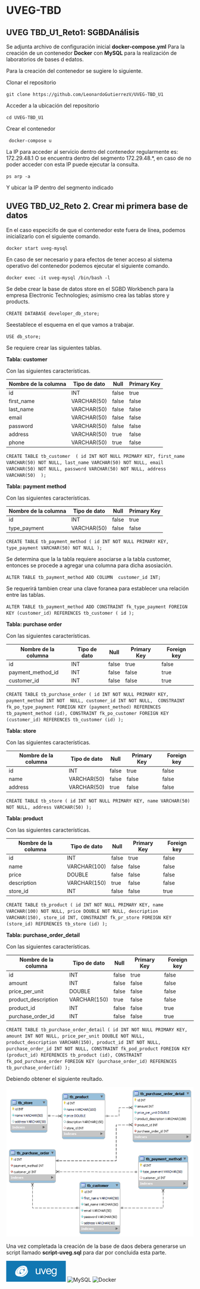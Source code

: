 # UVEG-TBD
## UVEG TBD_U1_Reto1: SGBDAnálisis

Se adjunta archivo de configuración inicial **docker-compose.yml**
Para la creación de un contenedor **Docker** con **MySQL** para la realización de laboratorios de bases d edatos.

Para la creación del contenedor se sugiere lo siguiente.

Clonar el repositorio

``
git clone https://github.com/LeonardoGutierrezV/UVEG-TBD_U1
``

Acceder a la ubicación del repositorio

``
cd UVEG-TBD_U1
``

Crear el contenedor

`` 
docker-compose u
``

La IP para acceder al servicio dentro del contenedor regularmente es: 172.29.48.1
O se encuentra dentro del segmento 172.29.48.*, en caso de no poder acceder con esta IP puede ejecutar la consulta.

`` ps
arp -a 
``

Y ubicar la IP dentro del segmento indicado

## UVEG TBD_U2_Reto 2. Crear mi primera base de datos

En el caso especícifo de que el contenedor este fuera de línea, podemos inicializarlo con el siguiente comando.

``
docker start uveg-mysql
``

En caso de ser necesario y para efectos de tener acceso al sistema operativo del contenedor podemos ejecutar el siguiente comando.

``
docker exec -it uveg-mysql /bin/bash -l
``

Se debe crear la base de datos store en el SGBD Workbench para la empresa Electronic
Technologies; asimismo crea las tablas store y products. 

`` CREATE DATABASE developer_db_store; ``

Seestablece el esquema en el que vamos a trabajar.

`` USE db_store; ``

Se requiere crear las siguientes tablas.

**Tabla: customer**

Con las siguientes características.

|Nombre de la columna	|Tipo de dato	|Null	|Primary Key	|
|-----------------------|---------------|-------|---------------|
|id			|INT		|false	|true		|
|first_name		|VARCHAR(50)	|false	|false		|
|last_name		|VARCHAR(50)	|false	|false		|
|email			|VARCHAR(50)	|false	|false		|
|password		|VARCHAR(50)	|false	|false		|
|address		|VARCHAR(50)	|true	|false		|
|phone			|VARCHAR(50)	|true	|false		|

``
CREATE TABLE tb_customer 
( id INT NOT NULL PRIMARY KEY,
  first_name VARCHAR(50) NOT NULL,
  last_name VARCHAR(50) NOT NULL,
  email VARCHAR(50) NOT NULL,
  password VARCHAR(50) NOT NULL,
  address VARCHAR(50) 
);
``

**Tabla: payment method**

Con las siguientes características.

|Nombre de la columna	|Tipo de dato	|Null	|Primary Key	|
|-----------------------|---------------|-------|---------------|
|id			|INT		|false	|true		|
|type_payment		|VARCHAR(50)	|false	|false		|

``
CREATE TABLE tb_payment_method
( id INT NOT NULL PRIMARY KEY,
  type_payment VARCHAR(50) NOT NULL
);
``

Se determina que la la tabla requiere asociarse a la tabla customer, entonces se procede a agregar una columna para dicha asosiación.

``
ALTER TABLE tb_payment_method ADD COLUMN  customer_id INT;
``

Se requerirá tambien crear una clave foranea para establecer una relación entre las tablas.

``
ALTER TABLE tb_payment_method
ADD CONSTRAINT fk_type_payment
FOREIGN KEY (customer_id)
REFERENCES tb_customer ( id );
``

**Tabla: purchase order**

Con las siguientes características.

|Nombre de la columna	|Tipo de dato	|Null	|Primary Key	|Foreign key	|
|-----------------------|---------------|-------|---------------|---------------|
|id			|INT		|false	|true		|false		|
|payment_method_id	|INT		|false	|false		|true		|
|customer_id		|INT		|false	|false		|true		|

``
CREATE TABLE tb_purchase_order
( id INT NOT NULL PRIMARY KEY,
  payment_method INT NOT  NULL,
  customer_id INT NOT NULL, 
  CONSTRAINT fk_po_type_payment FOREIGN KEY (payment_method) REFERENCES tb_payment_method (id),
  CONSTRAINT fk_po_customer FOREIGN KEY (customer_id) REFERENCES tb_customer (id)
);
``

**Tabla: store**

Con las siguientes características.

|Nombre de la columna	|Tipo de dato	|Null	|Primary Key	|Foreign key	|
|-----------------------|---------------|-------|---------------|---------------|
|id			|INT		|false	|true		|false		|
|name			|VARCHAR(50)	|false	|false		|false		|
|address		|VARCHAR(50)	|true	|false		|false		|

``
CREATE TABLE tb_store
( id INT NOT NULL PRIMARY KEY,
  name VARCHAR(50) NOT NULL,
  address VARCHAR(50)
);
``

**Tabla: product**

Con las siguientes características.

|Nombre de la columna	|Tipo de dato	|Null	|Primary Key	|Foreign key	|
|-----------------------|---------------|-------|---------------|---------------|
|id			|INT		|false	|true		|false		|
|name			|VARCHAR(100)	|false	|false		|false		|
|price			|DOUBLE		|false	|false		|false		|
|description		|VARCHAR(150)	|true	|false		|false		|
|store_id		|INT		|false	|false		|true		|

``
CREATE TABLE tb_product
( id INT NOT NULL PRIMARY KEY,
  name VARCHAR(100) NOT NULL,
  price DOUBLE NOT NULL,
  description VARCHAR(150),
  store_id INT,
  CONSTRAINT fk_pr_store FOREIGN KEY (store_id) REFERENCES tb_store (id)
);
``

**Tabla: purchase_order_detail**

Con las siguientes características.

|Nombre de la columna	|Tipo de dato	|Null	|Primary Key	|Foreign key	|
|-----------------------|---------------|-------|---------------|---------------|
|id			|INT		|false	|true		|false		|
|amount			|INT		|false	|false		|false		|
|price_per_unit		|DOUBLE		|false	|false		|false		|
|product_description	|VARCHAR(150)	|true	|false		|false		|
|product_id		|INT		|false	|false		|true		|
|purchase_order_id	|INT		|false	|false		|true		|

``
CREATE TABLE tb_purchase_order_detail
( id INT NOT NULL PRIMARY KEY,
  amount INT NOT NULL,
  price_per_unit DOUBLE NOT NULL,
  product_description VARCHAR(150),
  product_id INT NOT NULL,
  purchase_order_id INT NOT NULL,
  CONSTRAINT fk_pod_product FOREIGN KEY (product_id) REFERENCES tb_product (id),
  CONSTRAINT fk_pod_purchase_order FOREIGN KEY (purchase_order_id) REFERENCES tb_purchase_order(id)
);
``


Debiendo obtener el siguiente reultado.

![Relación](assets/img/tdb_u2_r2_00.png)

Una vez completada la creación de la base de daos debera generarse un script llamado **script-uveg.sql** para dar por concluida esta parte.


![uveg](badges/uveg.svg)
![MySQL](https://img.shields.io/badge/MySQL-00000F?style=for-the-badge&logo=mysql&logoColor=white)
![Docker](https://img.shields.io/badge/docker-%230db7ed.svg?style=for-the-badge&logo=docker&logoColor=white)
